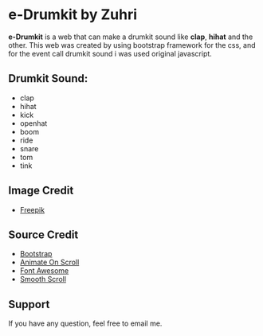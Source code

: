 # e-Drumkit by Zuhri

**e-Drumkit** is a web that can make a drumkit sound like **clap**, **hihat** and the other. This web was created by using bootstrap framework for the css, and for the event call drumkit sound i was used original javascript. 

Drumkit Sound:
----------
 - clap
 - hihat
 - kick
 - openhat
 - boom
 - ride
 - snare
 - tom
 - tink

Image Credit
----------

 - [Freepik](http://www.freepik.com/)

Source Credit
----------
 - [Bootstrap](http://getbootstrap.com/)
 - [Animate On Scroll](https://michalsnik.github.io/aos/)
 - [Font Awesome](http://fontawesome.io/)
 - [Smooth Scroll](https://cferdinandi.github.io/smooth-scroll/)

Support
----------
If you have any question, feel free to email me.
